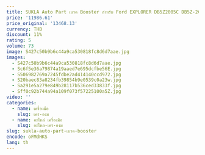 ```yaml
---
title: SUKLA Auto Part เบรค Booster สําหรับ Ford EXPLORER DB5Z2005C DB5Z-2005-C
price: '11986.61'
price_original: '13468.13'
currency: THB
discount: 11%
rating: 5
volume: 73
image: S427c50b9b6c44a9ca530818fc8d6d7aae.jpg
images:
  - S427c50b9b6c44a9ca530818fc8d6d7aae.jpg
  - Sc6f5e36a79874a19aaed7e695dcfbe56E.jpg
  - S506982769a7245fdbe2ad414140ccd972.jpg
  - S20baec83a8234fb39854b9e0539c0a23w.jpg
  - Sa291e5a279e849b28117b536ced33833f.jpg
  - Sff0c92b744a94a109f073f57225100a5Z.jpg
video: ''
categories:
  - name: เครื่องมือ
    slug: เคร-องม
  - name: อะไหล่ เครื่องมือ
    slug: อะไหล-เคร-องม
slug: sukla-auto-part-เบรค-booster
encode: oFMdHKS
lang: th
---
```

  